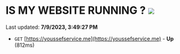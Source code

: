 # IS MY WEBSITE RUNNING ? [![](https://img.shields.io/static/v1?label=Sponsor&message=%E2%9D%A4&logo=GitHub&color=%23fe8e86)](https://github.com/sponsors/<username>)

Last updated: **7/9/2023, 3:49:27 PM**

- `GET` [https://youssefservice.me](https://youssefservice.me) - **Up** (812ms)
